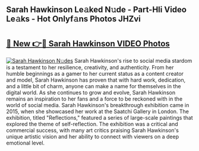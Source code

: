 ## Sarah Hawkinson Le𝚊ked N𝚞de - Part-Hli Video Le𝚊ks - Hot Onlyf𝚊ns Photos JHZvi

# <h2><a href="http://ab72126.deff.icu/?id=Sarah+Hawkinson">🔗 New 👉🔴 Sarah Hawkinson VIDEO Photos</a></h2>

[![Sarah Hawkinson N𝚞des](https://i.imgur.com/rIISA9y.gif)](http://ab72126.deff.icu/?id=Sarah+Hawkinson)
Sarah Hawkinson's rise to social media stardom is a testament to her resilience, creativity, and authenticity. From her humble beginnings as a gamer to her current status as a content creator and model, Sarah Hawkinson has proven that with hard work, dedication, and a little bit of charm, anyone can make a name for themselves in the digital world. As she continues to grow and evolve, Sarah Hawkinson remains an inspiration to her fans and a force to be reckoned with in the world of social media. Sarah Hawkinson's breakthrough exhibition came in 2015, when she showcased her work at the Saatchi Gallery in London. The exhibition, titled "Reflections," featured a series of large-scale paintings that explored the theme of self-reflection. The exhibition was a critical and commercial success, with many art critics praising Sarah Hawkinson's unique artistic vision and her ability to connect with viewers on a deep emotional level.
